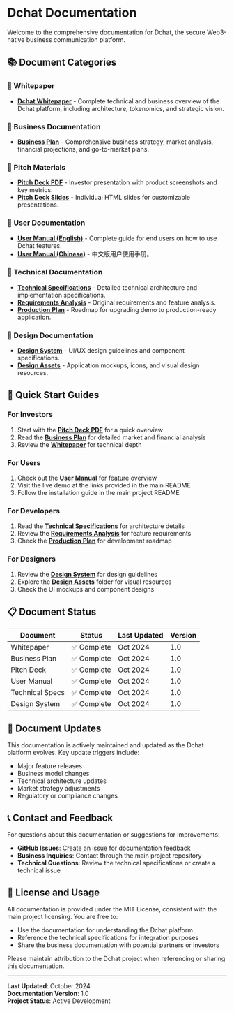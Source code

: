 # Dchat Documentation

Welcome to the comprehensive documentation for Dchat, the secure Web3-native business communication platform.

## 📚 Document Categories

### 📖 Whitepaper
- **[Dchat Whitepaper](./whitepaper/dchat-whitepaper.md)** - Complete technical and business overview of the Dchat platform, including architecture, tokenomics, and strategic vision.

### 💼 Business Documentation
- **[Business Plan](./business/business-plan.md)** - Comprehensive business strategy, market analysis, financial projections, and go-to-market plans.

### 🎯 Pitch Materials
- **[Pitch Deck PDF](./pitch-deck/dchat_pitch_deck_with_ui.pdf)** - Investor presentation with product screenshots and key metrics.
- **[Pitch Deck Slides](./pitch-deck/)** - Individual HTML slides for customizable presentations.

### 👥 User Documentation
- **[User Manual (English)](./user-manual/dchat_user_manual_en.md)** - Complete guide for end users on how to use Dchat features.
- **[User Manual (Chinese)](./user-manual/dchat_user_manual.md)** - 中文版用户使用手册。

### 🔧 Technical Documentation
- **[Technical Specifications](./technical/technical-specifications.md)** - Detailed technical architecture and implementation specifications.
- **[Requirements Analysis](./technical/dchat_requirements.md)** - Original requirements and feature analysis.
- **[Production Plan](./technical/dchat_production_plan.md)** - Roadmap for upgrading demo to production-ready application.

### 🎨 Design Documentation
- **[Design System](./design/dchat_design_system.md)** - UI/UX design guidelines and component specifications.
- **[Design Assets](./design/)** - Application mockups, icons, and visual design resources.

## 🚀 Quick Start Guides

### For Investors
1. Start with the **[Pitch Deck PDF](./pitch-deck/dchat_pitch_deck_with_ui.pdf)** for a quick overview
2. Read the **[Business Plan](./business/business-plan.md)** for detailed market and financial analysis
3. Review the **[Whitepaper](./whitepaper/dchat-whitepaper.md)** for technical depth

### For Users
1. Check out the **[User Manual](./user-manual/dchat_user_manual_en.md)** for feature overview
2. Visit the live demo at the links provided in the main README
3. Follow the installation guide in the main project README

### For Developers
1. Read the **[Technical Specifications](./technical/technical-specifications.md)** for architecture details
2. Review the **[Requirements Analysis](./technical/dchat_requirements.md)** for feature requirements
3. Check the **[Production Plan](./technical/dchat_production_plan.md)** for development roadmap

### For Designers
1. Review the **[Design System](./design/dchat_design_system.md)** for design guidelines
2. Explore the **[Design Assets](./design/)** folder for visual resources
3. Check the UI mockups and component designs

## 📋 Document Status

| Document | Status | Last Updated | Version |
|----------|--------|--------------|---------|
| Whitepaper | ✅ Complete | Oct 2024 | 1.0 |
| Business Plan | ✅ Complete | Oct 2024 | 1.0 |
| Pitch Deck | ✅ Complete | Oct 2024 | 1.0 |
| User Manual | ✅ Complete | Oct 2024 | 1.0 |
| Technical Specs | ✅ Complete | Oct 2024 | 1.0 |
| Design System | ✅ Complete | Oct 2024 | 1.0 |

## 🔄 Document Updates

This documentation is actively maintained and updated as the Dchat platform evolves. Key update triggers include:

- Major feature releases
- Business model changes
- Technical architecture updates
- Market strategy adjustments
- Regulatory or compliance changes

## 📞 Contact and Feedback

For questions about this documentation or suggestions for improvements:

- **GitHub Issues**: [Create an issue](https://github.com/everest-an/dchat/issues) for documentation feedback
- **Business Inquiries**: Contact through the main project repository
- **Technical Questions**: Review the technical specifications or create a technical issue

## 📄 License and Usage

All documentation is provided under the MIT License, consistent with the main project licensing. You are free to:

- Use the documentation for understanding the Dchat platform
- Reference the technical specifications for integration purposes
- Share the business documentation with potential partners or investors

Please maintain attribution to the Dchat project when referencing or sharing this documentation.

---

**Last Updated**: October 2024  
**Documentation Version**: 1.0  
**Project Status**: Active Development


